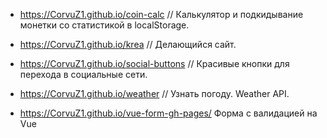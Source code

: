 * <https://CorvuZ1.github.io/coin-calc> // Калькулятор и подкидывание монетки со статистикой в localStorage.  

* <https://CorvuZ1.github.io/krea> // Делающийся сайт.  

* <https://CorvuZ1.github.io/social-buttons> // Красивые кнопки для перехода в социальные сети.  

* <https://CorvuZ1.github.io/weather> // Узнать погоду. Weather API.  

* <https://CorvuZ1.github.io/vue-form-gh-pages/> Форма с валидацией на Vue


